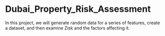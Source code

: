# Dubai_Property_Risk_Assessment
In this project, we will generate random data for a series of features, create a dataset, and then examine Zisk and the factors affecting it.
